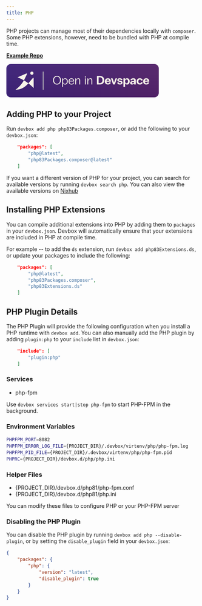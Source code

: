 ```yaml
---
title: PHP
---
```


PHP projects can manage most of their dependencies locally with `composer`. Some PHP extensions, however, need to be bundled with PHP at compile time.

[**Example Repo**](https://github.com/jetify-com/devbox/tree/main/examples/development/php/latest)

[![Open In Devspace](../../../static/img/open-in-devspace.svg)](https://www.jetify.com/devbox/templates/php)

## Adding PHP to your Project

Run `devbox add php php83Packages.composer`, or add the following to your `devbox.json`:

```json
    "packages": [
        "php@latest",
        "php83Packages.composer@latest"
    ]
```

If you want a different version of PHP for your project, you can search for available versions by running `devbox search php`. You can also view the available versions on [Nixhub](https://www.nixhub.io/packages/php)

## Installing PHP Extensions

You can compile additional extensions into PHP by adding them to `packages` in your `devbox.json`. Devbox will automatically ensure that your extensions are included in PHP at compile time.

For example -- to add the `ds` extension, run `devbox add php83Extensions.ds`, or update your packages to include the following:

```json
    "packages": [
        "php@latest",
        "php83Packages.composer",
        "php83Extensions.ds"
    ]
```

## PHP Plugin Details

The PHP Plugin will provide the following configuration when you install a PHP runtime with `devbox add`. You can also manually add the PHP plugin by adding `plugin:php` to your `include` list in `devbox.json`:

```json
    "include": [
        "plugin:php"
    ]
```

### Services

* php-fpm

Use `devbox services start|stop php-fpm` to start PHP-FPM in the background.

### Environment Variables

```bash
PHPFPM_PORT=8082
PHPFPM_ERROR_LOG_FILE={PROJECT_DIR}/.devbox/virtenv/php/php-fpm.log
PHPFPM_PID_FILE={PROJECT_DIR}/.devbox/virtenv/php/php-fpm.pid
PHPRC={PROJECT_DIR}/devbox.d/php/php.ini
```

### Helper Files

* \{PROJECT_DIR\}/devbox.d/php81/php-fpm.conf
* \{PROJECT_DIR\}/devbox.d/php81/php.ini

You can modify these files to configure PHP or your PHP-FPM server

### Disabling the PHP Plugin

You can disable the PHP plugin by running `devbox add php --disable-plugin`, or by setting the `disable_plugin` field in your `devbox.json`:

```json
{
    "packages": {
        "php": {
            "version": "latest",
            "disable_plugin": true
        }
    }
}
```
